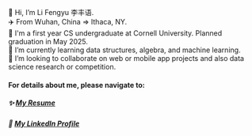 👋 Hi, I’m Li Fengyu 李丰语.  
✈️ From Wuhan, China => Ithaca, NY.  
🏫 I'm a first year CS undergraduate at Cornell University. Planned graduation in May 2025.    
🌱 I’m currently learning data structures, algebra, and machine learning.  
💞️ I’m looking to collaborate on web or mobile app projects and also data science research or competition.  

#### For details about me, please navigate to:
##### ✨ [My Resume]()
##### 🔖 [My LinkedIn Profile](https://www.linkedin.com/in/fengyuli)
